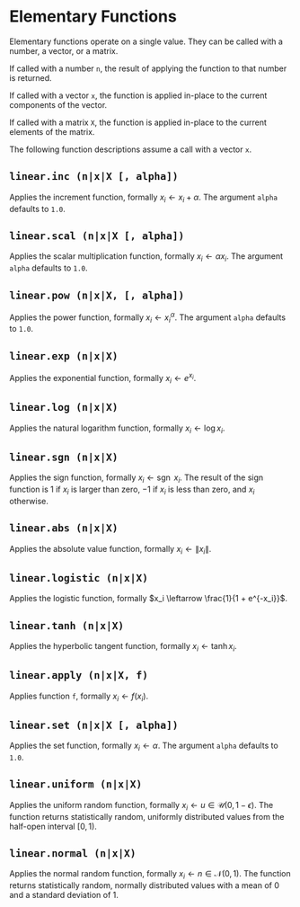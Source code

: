 # Elementary Functions

Elementary functions operate on a single value. They can be called with a number, a vector,
or a matrix.

If called with a number `n`, the result of applying the function to that number is returned.

If called with a vector `x`, the function is applied in-place to the current components of the
vector.

If called with a matrix `X`, the function is applied in-place to the current elements of the
matrix.

The following function descriptions assume a call with a vector `x`.


## `linear.inc (n|x|X [, alpha])`

Applies the increment function, formally $x_i \leftarrow x_i + \alpha$. The argument `alpha`
defaults to `1.0`.


## `linear.scal (n|x|X [, alpha])`

Applies the scalar multiplication function, formally $x_i \leftarrow \alpha x_i$. The argument
`alpha` defaults to `1.0`.


## `linear.pow (n|x|X, [, alpha])`

Applies the power function, formally $x_i \leftarrow {x_i}^\alpha$. The argument `alpha` defaults
to `1.0`.


## `linear.exp (n|x|X)`

Applies the exponential function, formally $x_i \leftarrow e^{x_i}$.


## `linear.log (n|x|X)`

Applies the natural logarithm function, formally $x_i \leftarrow \log x_i$.


## `linear.sgn (n|x|X)`

Applies the sign function, formally $x_i \leftarrow \mathop{\mathrm{sgn}} \  x_i$. The result of
the sign function is $1$ if $x_i$ is larger than zero, $-1$ if $x_i$ is less than zero, and $x_i$
otherwise.


## `linear.abs (n|x|X)`

Applies the absolute value function, formally $x_i \leftarrow \| x_i \|$.


## `linear.logistic (n|x|X)`

Applies the logistic function, formally $x_i \leftarrow \frac{1}{1 + e^{-x_i}}$.


## `linear.tanh (n|x|X)`

Applies the hyperbolic tangent function, formally $x_i \leftarrow \tanh x_i$.


## `linear.apply (n|x|X, f)`

Applies function `f`, formally $x_i \leftarrow f(x_i)$.


## `linear.set (n|x|X [, alpha])`

Applies the set function, formally $x_i \leftarrow \alpha$. The argument `alpha` defaults to `1.0`.


## `linear.uniform (n|x|X)`

Applies the uniform random function, formally $x_i \leftarrow u \in \mathcal{U}(0, 1 - \epsilon)$.
The function returns statistically random, uniformly distributed values from the half-open
interval $[0, 1)$.


## `linear.normal (n|x|X)`

Applies the normal random function, formally $x_i \leftarrow n \in \mathcal{N}(0, 1)$. The
function returns statistically random, normally distributed values with a mean of $0$ and a
standard deviation of $1$.
